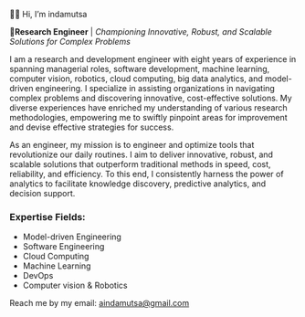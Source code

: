 👋🏽 Hi, I’m indamutsa

**👀Research Engineer** | _Championing Innovative, Robust, and Scalable Solutions for Complex Problems_

I am a research and development engineer with eight years of experience in spanning managerial roles, software development, machine learning, computer vision, robotics, cloud computing, big data analytics, and model-driven engineering. I specialize in assisting organizations in navigating complex problems and discovering innovative, cost-effective solutions. My diverse experiences have enriched my understanding of various research methodologies, empowering me to swiftly pinpoint areas for improvement and devise effective strategies for success.

As an engineer, my mission is to engineer and optimize tools that revolutionize our daily routines. I aim to deliver innovative, robust, and scalable solutions that outperform traditional methods in speed, cost, reliability, and efficiency. To this end, I consistently harness the power of analytics to facilitate knowledge discovery, predictive analytics, and decision support.

### Expertise Fields:

- Model-driven Engineering
- Software Engineering
- Cloud Computing
- Machine Learning
- DevOps
- Computer vision & Robotics

Reach me by my email: [aindamutsa@gmail.com](mailto:aindamutsa@gmail.com)
